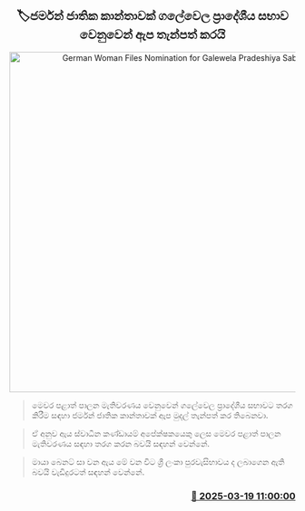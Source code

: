 <p align='center'><b><h2 align='center' title='German Woman Files Nomination for Galewela Pradeshiya Sabha'>🏷ජර්මන් ජාතික කාන්තාවක් ගලේවෙල ප්‍රාදේශීය සභාව වෙනුවෙන් ඇප තැන්පත් කරයි </h2></b></p>
<p align='center'><img src='https://helakuru.sgp1.cdn.digitaloceanspaces.com/esana/images/lib/maya-new.jpg' width='600' alt='German Woman Files Nomination for Galewela Pradeshiya Sabha'></p>

> මෙවර පළාත් පාලන මැතිවරණය වෙනුවෙන් ගලේවෙල ප්‍රාදේශීය සභාවට තරග කිරීම සඳහා ජර්මන් ජාතික කාන්තාවක් ඇප මුදල් තැන්පත් කර තිබෙනවා.

> ඒ අනුව ඇය ස්වාධීන කණ්ඩායම් අපේක්ෂකයෙකු ලෙස මෙවර පළාත් පාලන මැතිවරණය සඳහා තරග කරන බවයි සඳහන් වෙන්නේ.

> මායා බෙනට් සා වන ඇය මේ වන විට ශ්‍රී ලංකා පුරවැසිභාවය ද ලබාගෙන ඇති බවයි වැඩිදුරටත් සඳහන් වෙන්නේ. 



<h3 align='right'><a href='https://www.helakuru.lk/esana/p/108448/'>📅 2025-03-19 11:00:00</a></h3>
